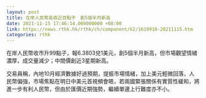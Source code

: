 ```yaml
---
layout: post
title: 在岸人民幣高收近百點子　創5個半月新高
date: 2021-11-15 17:46:14.000000000 +08:00
link: https://news.rthk.hk/rthk/ch/component/k2/1619910-20211115.htm
categories: rthk
---
```


在岸人民幣收市升99點子，報6.3803兌1美元，創5個半月新高，但市場觀望情緒濃厚，成交量減少；中間價創近3星期新高。

交易員稱，內地10月經濟數據好過預期，提振市場情緒，加上美元輕微回落，人民幣偏強，市場焦點在明日中美元首視頻會晤，若兩國緊張關係有實質性緩和，將進一步有利人民幣，但由於匯價近期強勢，繼續單邊上行難度亦不小。
